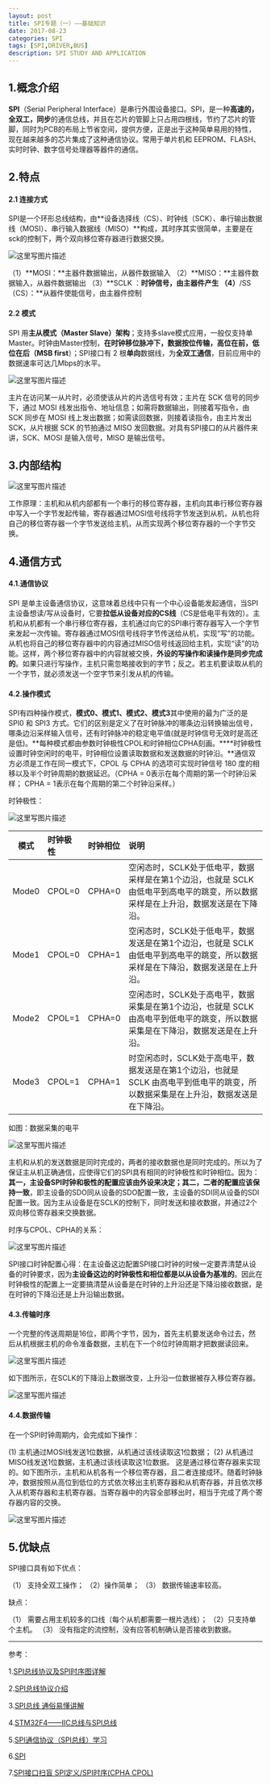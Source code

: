 ```yaml
---
layout: post
title: SPI专题（一）——基础知识
date: 2017-08-23
categories: SPI
tags: [SPI,DRIVER,BUS]
description: SPI STUDY AND APPLICATION
---
```


## **1.概念介绍**

**SPI**（Serial Peripheral Interface）是串行外围设备接口。SPI，是一种**高速的，全双工，同步**的通信总线，并且在芯片的管脚上只占用四根线，节约了芯片的管脚，同时为PCB的布局上节省空间，提供方便，正是出于这种简单易用的特性，现在越来越多的芯片集成了这种通信协议。常用于单片机和 EEPROM、FLASH、实时时钟、数字信号处理器等器件的通信。 

## **2.特点**

#### **2.1 连接方式**

SPI是一个环形总线结构，由**设备选择线（CS）、时钟线（SCK）、串行输出数据线（MOSI）、串行输入数据线（MISO）**构成，其时序其实很简单，主要是在sck的控制下，两个双向移位寄存器进行数据交换。

![这里写图片描述](http://img.blog.csdn.net/20170823154950788?watermark/2/text/aHR0cDovL2Jsb2cuY3Nkbi5uZXQvd3d0MTg4MTE3MDc5NzE=/font/5a6L5L2T/fontsize/400/fill/I0JBQkFCMA==/dissolve/70/gravity/SouthEast)

（1）**MOSI：**主器件数据输出，从器件数据输入
（2）**MISO：**主器件数据输入，从器件数据输出
（3）**SCLK ：**时钟信号，由主器件产生
（4）**/SS（CS）：**从器件使能信号，由主器件控制

#### **2.2 模式**

SPI 用**主从模式（Master Slave）架构**；支持多slave模式应用，一般仅支持单Master。时钟由Master控制，**在时钟移位脉冲下，数据按位传输，高位在前，低位在后（MSB first**）；SPI接口有 2 根**单向**数据线，为**全双工通信**，目前应用中的数据速率可达几Mbps的水平。

![这里写图片描述](http://img.blog.csdn.net/20170823093427421?watermark/2/text/aHR0cDovL2Jsb2cuY3Nkbi5uZXQvd3d0MTg4MTE3MDc5NzE=/font/5a6L5L2T/fontsize/400/fill/I0JBQkFCMA==/dissolve/70/gravity/SouthEast)

主片在访问某一从片时，必须使该从片的片选信号有效；主片在 SCK 信号的同步下，通过 MOSI 线发出指令、地址信息；如需将数据输出，则接着写指令，由 SCK 同步在 MOSI 线上发出数据；如需读回数据，则接着读指令，由主片发出 SCK，从片根据 SCK 的节拍通过 MISO 发回数据。对具有SPI接口的从片器件来讲，SCK、MOSI 是输入信号，MISO 是输出信号。

## **3.内部结构**

![这里写图片描述](http://img.blog.csdn.net/20170823094340763?watermark/2/text/aHR0cDovL2Jsb2cuY3Nkbi5uZXQvd3d0MTg4MTE3MDc5NzE=/font/5a6L5L2T/fontsize/400/fill/I0JBQkFCMA==/dissolve/70/gravity/SouthEast)

工作原理：主机和从机内部都有一个串行的移位寄存器，主机向其串行移位寄存器中写入一个字节发起传输，寄存器通过MOSI信号线将字节发送到从机，从机也将自己的移位寄存器一个字节发送给主机，从而实现两个移位寄存器的一个字节交换。

## **4.通信方式**

#### **4.1.通信协议**

SPI 是单主设备通信协议，这意味着总线中只有一个中心设备能发起通信，当SPI主设备想读/写从设备时，它要**拉低从设备对应的CS线**（CS是低电平有效的）。主机和从机都有一个串行移位寄存器，主机通过向它的SPI串行寄存器写入一个字节来发起一次传输。寄存器通过MOSI信号线将字节传送给从机，实现“写”的功能。从机也将自己的移位寄存器中的内容通过MISO信号线返回给主机，实现“读”的功能。这样，两个移位寄存器中的内容就被交换，**外设的写操作和读操作是同步完成的**。如果只进行写操作，主机只需忽略接收到的字节；反之。若主机要读取从机的一个字节，就必须发送一个空字节来引发从机的传输。

#### **4.2.操作模式**

SPI有四种操作模式，**模式0、模式1、模式2、模式3**其中使用的最为广泛的是 SPI0 和 SPI3 方式。它们的区别是定义了在时钟脉冲的哪条边沿转换输出信号，哪条边沿采样输入信号，还有时钟脉冲的稳定电平值(就是时钟信号无效时是高还是低)。**每种模式都由参数时钟极性CPOL和时钟相位CPHA刻画。****时钟极性设置时钟空闲时的电平，时钟相位设置读取数据和发送数据的时钟沿。**通信双方必须是工作在同一模式下，CPOL 与 CPHA 的选项可实现时钟信号 180 度的相移以及半个时钟周期的数据延迟。（CPHA = 0表示在每个周期的第一个时钟沿采样； CPHA = 1表示在每个周期的第二个时钟沿采样。）

时钟极性：

![这里写图片描述](http://img.blog.csdn.net/20170823141504595?watermark/2/text/aHR0cDovL2Jsb2cuY3Nkbi5uZXQvd3d0MTg4MTE3MDc5NzE=/font/5a6L5L2T/fontsize/400/fill/I0JBQkFCMA==/dissolve/70/gravity/SouthEast)

|模式|时钟极性|时钟相位|说明|
|---|:---|:---|:---|
|Mode0|CPOL=0|CPHA=0|空闲态时，SCLK处于低电平，数据采样是在第1个边沿，也就是 SCLK 由低电平到高电平的跳变，所以数据采样是在上升沿，数据发送是在下降沿。|
|Mode1|CPOL=0|CPHA=1|空闲态时，SCLK处于低电平，数据发送是在第1个边沿，也就是 SCLK 由低电平到高电平的跳变，所以数据采样是在下降沿，数据发送是在上升沿。|
|Mode2|CPOL=1|CPHA=0|空闲态时，SCLK处于高电平，数据采集是在第1个边沿，也就是 SCLK 由高电平到低电平的跳变，所以数据采集是在下降沿，数据发送是在上升沿。|
|Mode3|CPOL=1|CPHA=1|时空闲态时，SCLK处于高电平，数据发送是在第1个边沿，也就是 SCLK 由高电平到低电平的跳变，所以数据采集是在上升沿，数据发送是在下降沿。|

如图：数据采集的电平

![这里写图片描述](http://img.blog.csdn.net/20170823151644289?watermark/2/text/aHR0cDovL2Jsb2cuY3Nkbi5uZXQvd3d0MTg4MTE3MDc5NzE=/font/5a6L5L2T/fontsize/400/fill/I0JBQkFCMA==/dissolve/70/gravity/SouthEast)

主机和从机的发送数据是同时完成的，两者的接收数据也是同时完成的。所以为了保证主从机正确通信，应使得它们的SPI具有相同的时钟极性和时钟相位。因为：**其一，主设备SPI时钟和极性的配置应该由外设来决定；其二，二者的配置应该保持一致**，即主设备的SDO同从设备的SDO配置一致，主设备的SDI同从设备的SDI配置一致。因为主从设备是在SCLK的控制下，同时发送和接收数据，并通过2个双向移位寄存器来交换数据。

时序与CPOL、CPHA的关系：

![这里写图片描述](http://img.blog.csdn.net/20170823162652936?watermark/2/text/aHR0cDovL2Jsb2cuY3Nkbi5uZXQvd3d0MTg4MTE3MDc5NzE=/font/5a6L5L2T/fontsize/400/fill/I0JBQkFCMA==/dissolve/70/gravity/SouthEast)

SPI接口时钟配置心得：在主设备这边配置SPI接口时钟的时候一定要弄清楚从设备的时钟要求，因为**主设备这边的时钟极性和相位都是以从设备为基准的**。因此在时钟极性的配置上一定要搞清楚从设备是在时钟的上升沿还是下降沿接收数据，是在时钟的下降沿还是上升沿输出数据。

#### **4.3.传输时序**

一个完整的传送周期是16位，即两个字节，因为，首先主机要发送命令过去，然后从机根据主机的命令准备数据，主机在下一个8位时钟周期才把数据读回来。

![这里写图片描述](http://img.blog.csdn.net/20170823145351951?watermark/2/text/aHR0cDovL2Jsb2cuY3Nkbi5uZXQvd3d0MTg4MTE3MDc5NzE=/font/5a6L5L2T/fontsize/400/fill/I0JBQkFCMA==/dissolve/70/gravity/SouthEast)

如下图所示，在SCLK的下降沿上数据改变，上升沿一位数据被存入移位寄存器。

![这里写图片描述](http://img.blog.csdn.net/20170823150210056?watermark/2/text/aHR0cDovL2Jsb2cuY3Nkbi5uZXQvd3d0MTg4MTE3MDc5NzE=/font/5a6L5L2T/fontsize/400/fill/I0JBQkFCMA==/dissolve/70/gravity/SouthEast)


#### **4.4.数据传输**

在一个SPI时钟周期内，会完成如下操作：

(1) 主机通过MOSI线发送1位数据，从机通过该线读取这1位数据；
(2) 从机通过MISO线发送1位数据，主机通过该线读取这1位数据。
这是通过移位寄存器来实现的。如下图所示，主机和从机各有一个移位寄存器，且二者连接成环。随着时钟脉冲，数据按照从高位到低位的方式依次移出主机寄存器和从机寄存器，并且依次移入从机寄存器和主机寄存器。当寄存器中的内容全部移出时，相当于完成了两个寄存器内容的交换。

![这里写图片描述](http://img.blog.csdn.net/20170823150356910?watermark/2/text/aHR0cDovL2Jsb2cuY3Nkbi5uZXQvd3d0MTg4MTE3MDc5NzE=/font/5a6L5L2T/fontsize/400/fill/I0JBQkFCMA==/dissolve/70/gravity/SouthEast)

## **5.优缺点**

SPI接口具有如下优点：

（1）  支持全双工操作；
（2）操作简单；
（3） 数据传输速率较高。
 
  缺点：
  
（1） 需要占用主机较多的口线（每个从机都需要一根片选线）；
（2）只支持单个主机。
（3） 没有指定的流控制，没有应答机制确认是否接收到数据。


_________




参考：

1.[SPI总线协议及SPI时序图详解 ](http://www.cnblogs.com/adylee/p/5399742.html)

2.[SPI总线协议介绍](http://blog.csdn.net/ce123_zhouwei/article/details/6897293)

3.[SPI总线 通俗易懂讲解](http://blog.csdn.net/ppdyhappy/article/details/51396277)

4.[STM32F4——IIC总线与SPI总线](http://blog.csdn.net/rcj183419/article/details/48734937)

5.[SPI通信协议（SPI总线）学习](http://www.cnblogs.com/deng-tao/p/6004280.html)

6.[SPI](https://baike.baidu.com/item/SPI/4429726?fr=aladdin)

7.[SPI接口扫盲 SPI定义/SPI时序(CPHA CPOL)](http://blog.csdn.net/douqingl/article/details/50452355)
